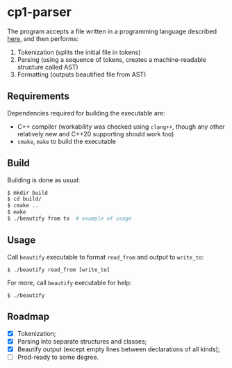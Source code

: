 # cp1-parser

The program accepts a file written in a programming language described [here](https://gist.github.com/TurtlePU/0f74a0ad7783704e28bc08bc6bb95acb), and then performs:
 1. Tokenization (splits the initial file in tokens)
 2. Parsing (using a sequence of tokens, creates a machine-readable structure called AST)
 3. Formatting (outputs beautified file from AST)

## Requirements
Dependencies required for building the executable are:
 - C++ compiler (workability was checked using `clang++`, though any other relatively new and C++20 supporting should work too)
 - `cmake`, `make` to build the executable

## Build
Building is done as usual:
```bash
$ mkdir build
$ cd build/
$ cmake ..
$ make
$ ./beautify from to  # example of usage
```

## Usage
Call `beautify` executable to format `read_from` and output to `write_to`:

`$ ./beautify read_from [write_to]`

For more, call `beautify` executable for help:

`$ ./beautify`

## Roadmap
 - [x] Tokenization;
 - [x] Parsing into separate structures and classes;
 - [x] Beautify output (except empty lines between declarations of all kinds);
 - [ ] Prod-ready to some degree.
